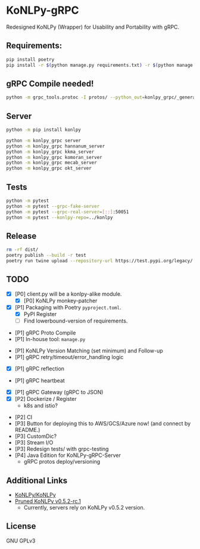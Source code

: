 # KoNLPy-gRPC
Redesigned KoNLPy (Wrapper) for Usability and Portability with gRPC.

## Requirements:
```bash
pip install poetry
pip install -r $(python manage.py requirements.txt) -r $(python manage.py requirements-dev.txt)
```

## gRPC Compile needed!
```bash
python -m grpc_tools.protoc -I protos/ --python_out=konlpy_grpc/_generated/ --grpc_python_out=konlpy_grpc/_generated/ protos/*.proto
```

## Server
```bash
python -m pip install konlpy
```

```bash
python -m konlpy_grpc server
python -m konlpy_grpc hannanum_server
python -m konlpy_grpc kkma_server
python -m konlpy_grpc komoran_server
python -m konlpy_grpc mecab_server
python -m konlpy_grpc okt_server
```

## Tests
```bash
python -m pytest
python -m pytest --grpc-fake-server
python -m pytest --grpc-real-server=[::]:50051
python -m pytest --konlpy-repo=../konlpy
```

## Release
```bash
rm -rf dist/
poetry publish --build -r test
poetry run twine upload --repository-url https://test.pypi.org/legacy/ dist/*
```

## TODO
- [x] [P0] client.py will be a konlpy-alike module.
  - [x] [P0] KoNLPy monkey-patcher
- [x] [P1] Packaging with Poetry `pyproject.toml`.
  - [x] PyPI Register
  - [ ] Find lowerbound-version of requirements. <!-- poetry debug:resolve -->
- [P1] gRPC Proto Compile
- [P1] In-house tool: `manage.py`
<!--
  - doit
  - bazel
  - bump2version
  - poetry-dynamic-versioning
  - pytest.ini to pyproject.toml
-->
- [P1] KoNLPy Version Matching (set minimum) and Follow-up
- [P1] gRPC retry/timeout/error_handling logic <!-- google.api_core.* or grpc-retry-py -->
- [x] [P1] gRPC reflection
- [P1] gRPC heartbeat
- [x] [P1] gRPC Gateway (gRPC to JSON)
- [x] [P2] Dockerize / Register
  - k8s and istio?
- [P2] CI
- [P3] Button for deploying this to AWS/GCS/Azure now! (and connect by README.)
- [P3] CustomDic?
- [P3] Stream I/O
- [P3] Redesign tests/ with grpc-testing
- [P4] Java Edition for KoNLPy-gRPC-Server
  - gRPC protos deploy/versioning

## Additional Links
- [KoNLPy/KoNLPy](https://github.com/konlpy/konlpy)
- [Pruned KoNLPy v0.5.2-rc.1](https://github.com/minhoryang/konlpy)
  - Currently, servers rely on KoNLPy v0.5.2 version.

## License
GNU GPLv3
